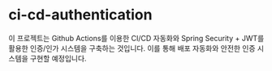 # ci-cd-authentication
이 프로젝트는 Github Actions를 이용한 CI/CD 자동화와 Spring Security + JWT를 활용한 인증/인가 시스템을 구축하는 것입니다. 이를 통해 배포 자동화와 안전한 인증 시스템을 구현할 예정입니다.
